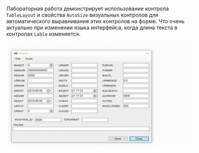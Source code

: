 Лабораторная работа демонстрирует использование контрола `TableLayout` и свойства `AutoSize` визуальных контролов  для автоматического выравнивания этих контролов на форме. Что очень актуально при изменении языка интерфейса, когда длина текста в  контролах `Lable` изменяется.

![Adjustment of the width of labels and a form](img/example.gif)